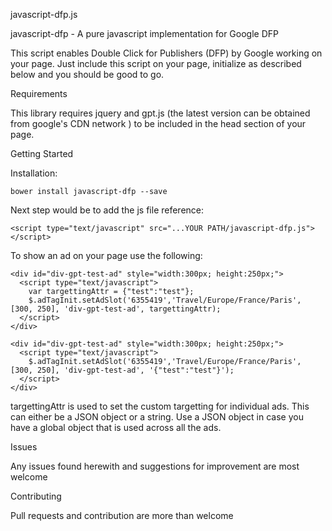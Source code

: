 javascript-dfp.js

javascript-dfp -  A pure javascript implementation for Google DFP

This script enables Double Click for Publishers (DFP) by Google working on your page. Just include this script on your page, initialize as described below and you should be good to go.

Requirements

This library requires jquery and gpt.js (the latest version can be obtained from google's CDN network ) to be included in the head section of your page. 

Getting Started

Installation:

```bower install javascript-dfp --save```

Next step would be to add the js file reference:

```<script type="text/javascript" src="...YOUR PATH/javascript-dfp.js"></script>```

To show an ad on your page use the following:
```
<div id="div-gpt-test-ad" style="width:300px; height:250px;">
  <script type="text/javascript">
    var targettingAttr = {"test":"test"};
    $.adTagInit.setAdSlot('6355419','Travel/Europe/France/Paris', [300, 250], 'div-gpt-test-ad', targettingAttr);
  </script>
</div>
```

```
<div id="div-gpt-test-ad" style="width:300px; height:250px;">
  <script type="text/javascript">
    $.adTagInit.setAdSlot('6355419','Travel/Europe/France/Paris', [300, 250], 'div-gpt-test-ad', '{"test":"test"}');
  </script>
</div>
```

targettingAttr is used to set the custom targetting for individual ads. This can either be a JSON object or a string.
Use a JSON object in case you have a global object that is used across all the ads.

Issues

Any issues found herewith and suggestions for improvement are most welcome

Contributing

Pull requests and contribution are more than welcome

